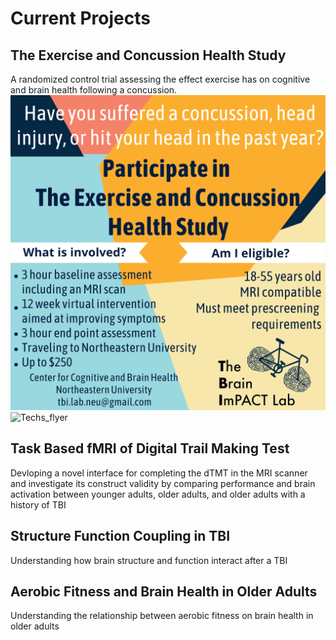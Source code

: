 # Current Projects

## The Exercise and Concussion Health Study
A randomized control trial assessing the effect exercise has on cognitive and brain health following a concussion.
![Techs_flyer](/assets/img/Techs_flyer.png)
<img src="Techs_flyer.png" alt="Techs_flyer" width="200"/>

## Task Based fMRI of Digital Trail Making Test
Devloping a novel interface for completing the dTMT in the MRI scanner and investigate its construct validity by comparing performance and brain activation between younger adults, older adults, and older adults with a history of TBI

## Structure Function Coupling in TBI
Understanding how brain structure and function interact after a TBI

## Aerobic Fitness and Brain Health in Older Adults
Understanding the relationship between aerobic fitness on brain health in older adults 
